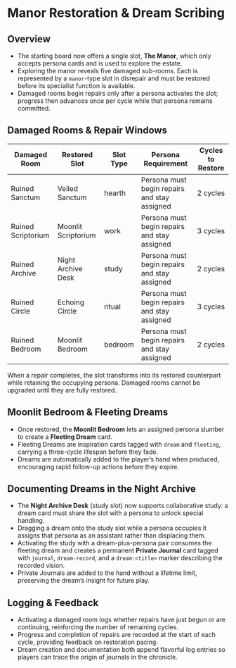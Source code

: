 # Manor Restoration & Dream Scribing

## Overview
- The starting board now offers a single slot, **The Manor**, which only accepts persona cards and is used to explore the estate.
- Exploring the manor reveals five damaged sub-rooms. Each is represented by a `manor`-type slot in disrepair and must be restored before its specialist function is available.
- Damaged rooms begin repairs only after a persona activates the slot; progress then advances once per cycle while that persona remains committed.

## Damaged Rooms & Repair Windows
| Damaged Room | Restored Slot | Slot Type | Persona Requirement | Cycles to Restore |
| --- | --- | --- | --- | --- |
| Ruined Sanctum | Veiled Sanctum | hearth | Persona must begin repairs and stay assigned | 2 cycles |
| Ruined Scriptorium | Moonlit Scriptorium | work | Persona must begin repairs and stay assigned | 3 cycles |
| Ruined Archive | Night Archive Desk | study | Persona must begin repairs and stay assigned | 2 cycles |
| Ruined Circle | Echoing Circle | ritual | Persona must begin repairs and stay assigned | 3 cycles |
| Ruined Bedroom | Moonlit Bedroom | bedroom | Persona must begin repairs and stay assigned | 2 cycles |

When a repair completes, the slot transforms into its restored counterpart while retaining the occupying persona. Damaged rooms cannot be upgraded until they are fully restored.

## Moonlit Bedroom & Fleeting Dreams
- Once restored, the **Moonlit Bedroom** lets an assigned persona slumber to create a **Fleeting Dream** card.
- Fleeting Dreams are inspiration cards tagged with `dream` and `fleeting`, carrying a three-cycle lifespan before they fade.
- Dreams are automatically added to the player’s hand when produced, encouraging rapid follow-up actions before they expire.

## Documenting Dreams in the Night Archive
- The **Night Archive Desk** (study slot) now supports collaborative study: a dream card must share the slot with a persona to unlock special handling.
- Dragging a dream onto the study slot while a persona occupies it assigns that persona as an assistant rather than displacing them.
- Activating the study with a dream-plus-persona pair consumes the fleeting dream and creates a permanent **Private Journal** card tagged with `journal`, `dream-record`, and a `dream:<title>` marker describing the recorded vision.
- Private Journals are added to the hand without a lifetime limit, preserving the dream’s insight for future play.

## Logging & Feedback
- Activating a damaged room logs whether repairs have just begun or are continuing, reinforcing the number of remaining cycles.
- Progress and completion of repairs are recorded at the start of each cycle, providing feedback on restoration pacing.
- Dream creation and documentation both append flavorful log entries so players can trace the origin of journals in the chronicle.
